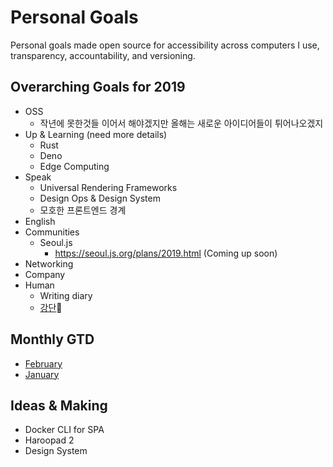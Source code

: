 # Personal Goals

Personal goals made open source for accessibility across computers I use, transparency, accountability, and versioning.

## Overarching Goals for 2019

* OSS
  * 작년에 못한것들 이어서 해야겠지만 올해는 새로운 아이디어들이 튀어나오겠지
* Up & Learning (need more details)
  * Rust
  * Deno
  * Edge Computing
* Speak
  * Universal Rendering Frameworks
  * Design Ops & Design System
  * 모호한 프론트엔드 경계
* English
* Communities
  * Seoul.js
    * https://seoul.js.org/plans/2019.html (Coming up soon)
* Networking
* Company
* Human
  * Writing diary
  * [강단](https://ko.dict.naver.com/small_detail.nhn?docid=988100)

## Monthly GTD

* [February]()
* [January]()

## Ideas & Making

* Docker CLI for SPA
* Haroopad 2
* Design System